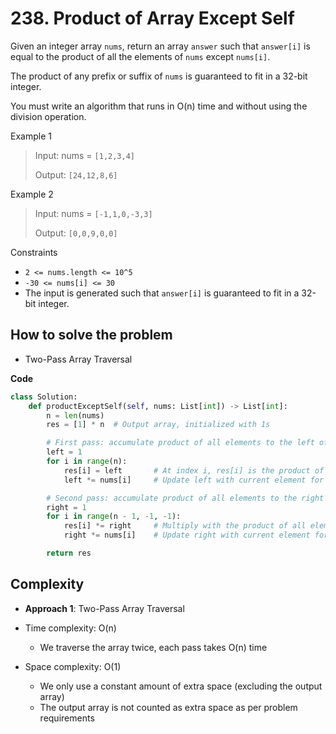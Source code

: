 # 238. Product of Array Except Self
<Badge type="warning" text="Medium" />[<Badge type="info" text="LeetCode" />](https://leetcode.com/problems/product-of-array-except-self/)

Given an integer array `nums`, return an array `answer` such that `answer[i]` is equal to the product of all the elements of `nums` except `nums[i]`.

The product of any prefix or suffix of `nums` is guaranteed to fit in a 32-bit integer.

You must write an algorithm that runs in O(n) time and without using the division operation.

Example 1
> Input: nums = `[1,2,3,4]`
>
> Output: `[24,12,8,6]`

Example 2
> Input: nums = `[-1,1,0,-3,3]`
>
> Output: `[0,0,9,0,0]`

Constraints
- `2 <= nums.length <= 10^5`
- `-30 <= nums[i] <= 30`
- The input is generated such that `answer[i]` is guaranteed to fit in a 32-bit integer.

## How to solve the problem

- Two-Pass Array Traversal

**Code**

```python
class Solution:
    def productExceptSelf(self, nums: List[int]) -> List[int]:
        n = len(nums)
        res = [1] * n  # Output array, initialized with 1s

        # First pass: accumulate product of all elements to the left of each index
        left = 1
        for i in range(n):
            res[i] = left       # At index i, res[i] is the product of all elements to the left
            left *= nums[i]     # Update left with current element for next iteration

        # Second pass: accumulate product of all elements to the right of each index
        right = 1
        for i in range(n - 1, -1, -1):
            res[i] *= right     # Multiply with the product of all elements to the right
            right *= nums[i]    # Update right with current element for next iteration

        return res
```

## Complexity

- **Approach 1**: Two-Pass Array Traversal

- Time complexity: O(n)
  - We traverse the array twice, each pass takes O(n) time

- Space complexity: O(1)
  - We only use a constant amount of extra space (excluding the output array)
  - The output array is not counted as extra space as per problem requirements

